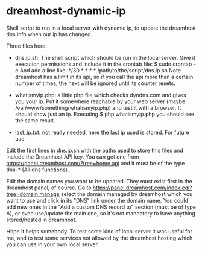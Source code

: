dreamhost-dynamic-ip
====================

Shell script to run in a local server with dynamic ip, to update the 
dreamhost dns info when our ip has changed.

Three files here:

* dns.ip.sh: The shell script which should be run in the local server. 
  Give it execution permissions and include it in the crontab file:
  $ sudo crontab -e
  And add a line like:
  */30    *      *     *    *    /path/to/the/script/dns.ip.sh
  Note dreamhost has a limit in its api, so if you call the api more
  than a certain number of times, the next will be ignored until its 
  counter resets.
  
* whatismyip.php: a little php file which checks dyndns.com and gives you
  your ip. Put it somewhere reachable by your web server 
  (maybe /var/www/something/whatismyip.php) and test it with a browser. 
  It should show just an ip. Executing
  $ php whatismyip.php 
  you should see the same result.
  
* last_ip.txt: not really needed, here the last ip used is stored. 
  For future use.

Edit the first lines in dns.ip.sh with the paths used to store this files
and include the Dreamhost API key. You can get one from 
https://panel.dreamhost.com/?tree=home.api
and it must be of the type dns-* (All dns functions).

Edit the domain names you want to be updated. They must exist first in the 
dreamhost panel, of course. Go to 
https://panel.dreamhost.com/index.cgi?tree=domain.manage
select the domain managed by dreamhost which you want to use and click in 
its "DNS" link under the domain name. You could add new ones in the 
"Add a custom DNS record to" section (must be of type A), or even use/update
the main one, so it's not mandatory to have anything stored/hosted in dreamhost.


Hope it helps somebody. To test some kind of local server it was useful for me, 
and to test some services not allowed by the dreamhost hosting which you
can use in your own local server.
